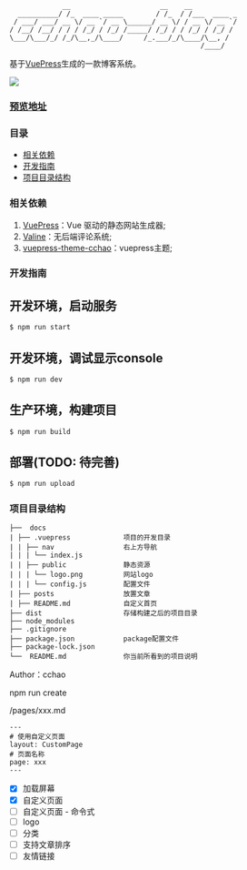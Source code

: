 ```
             __                      __    __
  __________/ /_  ____ _____        / /_  / /___  ____ _
 / ___/ ___/ __ \/ __ `/ __ \______/ __ \/ / __ \/ __ `/
/ /__/ /__/ / / / /_/ / /_/ /_____/ /_/ / / /_/ / /_/ /
\___/\___/_/ /_/\__,_/\____/     /_.___/_/\____/\__, /
                                               /____/
```
基于[VuePress](https://vuepress.vuejs.org/zh/ "VuePres官方文档")生成的一款博客系统。

![](https://img.shields.io/badge/vuepress-0.14.10-brightgreen.svg)

### [预览地址](http://123hao123.top)

### 目录
- [相关依赖](#相关依赖)
- [开发指南](#开发指南)
- [项目目录结构](#项目目录结构)


### 相关依赖

1. [VuePress](https://vuepress.vuejs.org/zh/ "VuePres官方文档")：Vue 驱动的静态网站生成器;
2. [Valine](https://valine.js.org/ "Valine无后台评论系统")：无后端评论系统;
3. [vuepress-theme-cchao](https://github.com/2020807070/vuepress-theme-cchao "此博客使用的vuepress主题")：vuepress主题;


### 开发指南

## 开发环境，启动服务
```bash
$ npm run start
```

## 开发环境，调试显示console
```bash
$ npm run dev
```

## 生产环境，构建项目
```bash
$ npm run build
```

## 部署(TODO: 待完善)
```bash
$ npm run upload
```

### 项目目录结构

```
├──  docs
| ├── .vuepress             项目的开发目录
| | ├── nav                 右上方导航
| | | └── index.js
| | ├── public              静态资源
| | | └── logo.png          网站logo
| | | └── config.js         配置文件
| ├── posts                 放置文章
| ├── README.md             自定义首页
├── dist                    存储构建之后的项目目录
├── node_modules
├── .gitignore
├── package.json            package配置文件
├── package-lock.json
└──  README.md              你当前所看到的项目说明
```


Author：cchao




npm run create

/pages/xxx.md
```
---
# 使用自定义页面
layout: CustomPage
# 页面名称
page: xxx
---
```



- [x] 加载屏幕
- [x] 自定义页面
- [ ] 自定义页面 - 命令式
- [ ] logo
- [ ] 分类
- [ ] 支持文章排序
- [ ] 友情链接